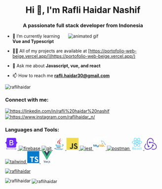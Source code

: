 <h1 align="center">Hi 👋, I'm Rafli Haidar Nashif</h1>
<h3 align="center">A passionate full stack developer from Indonesia</h3>

<img align="right" width="300" alt="animated gif" src="https://cdn.dribbble.com/users/1059583/screenshots/4171367/coding-freak.gif">

- 🌱 I’m currently learning **Vue and Typescript**

- 👨‍💻 All of my projects are available at [https://portofolio-web-beige.vercel.app/](https://portofolio-web-beige.vercel.app/)

- 💬 Ask me about **Javascript, vue, and react**

- 📫 How to reach me **rafli.haidar30@gmail.com**

<p align="left"> <img src="https://komarev.com/ghpvc/?username=raflihaidar&label=Profile%20views&color=18689a&style=flat" alt="raflihaidar" /> </p>

<h3 align="left">Connect with me:</h3>
<p align="left">
<a href="https://linkedin.com/in/https://linkedin.com/in/rafli%20haidar%20nashif" target="blank"><img align="center" src="https://raw.githubusercontent.com/rahuldkjain/github-profile-readme-generator/master/src/images/icons/Social/linked-in-alt.svg" alt="https://linkedin.com/in/rafli%20haidar%20nashif" height="30" width="40" /></a>
<a href="https://instagram.com/https://www.instagram.com/raflihaidar_n/" target="blank"><img align="center" src="https://raw.githubusercontent.com/rahuldkjain/github-profile-readme-generator/master/src/images/icons/Social/instagram.svg" alt="https://www.instagram.com/raflihaidar_n/" height="30" width="40" /></a>
</p>

<h3 align="left">Languages and Tools:</h3>
<p align="left"> <a href="https://getbootstrap.com" target="_blank" rel="noreferrer"> <img src="https://raw.githubusercontent.com/devicons/devicon/master/icons/bootstrap/bootstrap-plain-wordmark.svg" alt="bootstrap" width="40" height="40"/> </a> <a href="https://firebase.google.com/" target="_blank" rel="noreferrer"> <img src="https://www.vectorlogo.zone/logos/firebase/firebase-icon.svg" alt="firebase" width="40" height="40"/> </a> <a href="https://git-scm.com/" target="_blank" rel="noreferrer"> <img src="https://www.vectorlogo.zone/logos/git-scm/git-scm-icon.svg" alt="git" width="40" height="40"/> </a> <a href="https://www.java.com" target="_blank" rel="noreferrer"> <img src="https://raw.githubusercontent.com/devicons/devicon/master/icons/java/java-original.svg" alt="java" width="40" height="40"/> </a> <a href="https://developer.mozilla.org/en-US/docs/Web/JavaScript" target="_blank" rel="noreferrer"> <img src="https://raw.githubusercontent.com/devicons/devicon/master/icons/javascript/javascript-original.svg" alt="javascript" width="40" height="40"/> </a> <a href="https://jestjs.io" target="_blank" rel="noreferrer"> <img src="https://www.vectorlogo.zone/logos/jestjsio/jestjsio-icon.svg" alt="jest" width="40" height="40"/> </a> <a href="https://www.mysql.com/" target="_blank" rel="noreferrer"> <img src="https://raw.githubusercontent.com/devicons/devicon/master/icons/mysql/mysql-original-wordmark.svg" alt="mysql" width="40" height="40"/> </a> <a href="https://postman.com" target="_blank" rel="noreferrer"> <img src="https://www.vectorlogo.zone/logos/getpostman/getpostman-icon.svg" alt="postman" width="40" height="40"/> </a> <a href="https://reactjs.org/" target="_blank" rel="noreferrer"> <img src="https://raw.githubusercontent.com/devicons/devicon/master/icons/react/react-original-wordmark.svg" alt="react" width="40" height="40"/> </a> <a href="https://redux.js.org" target="_blank" rel="noreferrer"> <img src="https://raw.githubusercontent.com/devicons/devicon/master/icons/redux/redux-original.svg" alt="redux" width="40" height="40"/> </a> <a href="https://tailwindcss.com/" target="_blank" rel="noreferrer"> <img src="https://www.vectorlogo.zone/logos/tailwindcss/tailwindcss-icon.svg" alt="tailwind" width="40" height="40"/> </a> <a href="https://www.typescriptlang.org/" target="_blank" rel="noreferrer"> <img src="https://raw.githubusercontent.com/devicons/devicon/master/icons/typescript/typescript-original.svg" alt="typescript" width="40" height="40"/> </a> <a href="https://vuejs.org/" target="_blank" rel="noreferrer"> <img src="https://raw.githubusercontent.com/devicons/devicon/master/icons/vuejs/vuejs-original-wordmark.svg" alt="vuejs" width="40" height="40"/> </a> </p>

<p align="left"> <a href="https://github.com/ryo-ma/github-profile-trophy"><img src="https://github-profile-trophy.vercel.app/?username=raflihaidar" alt="raflihaidar" /></a> </p>

<p><img align="left" src="https://github-readme-stats.vercel.app/api/top-langs?username=raflihaidar&show_icons=true&locale=en&layout=compact" alt="raflihaidar" /></p>

<p>&nbsp;<img align="center" src="https://github-readme-stats.vercel.app/api?username=raflihaidar&show_icons=true&locale=en" alt="raflihaidar" /></p>
